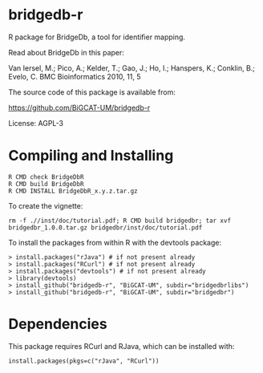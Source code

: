 bridgedb-r
==========

R package for BridgeDb, a tool for identifier mapping.

Read about BridgeDb in this paper:

Van Iersel, M.;  Pico, A.;  Kelder, T.;  Gao, J.;  Ho, I.;   Hanspers, K.;  Conklin, B.;  Evelo, C. BMC Bioinformatics 2010, 11, 5

The source code of this package is available from:

https://github.com/BiGCAT-UM/bridgedb-r

License: AGPL-3

Compiling and Installing
========================

    R CMD check BridgeDbR
    R CMD build BridgeDbR
    R CMD INSTALL BridgeDbR_x.y.z.tar.gz

To create the vignette:

    rm -f .//inst/doc/tutorial.pdf; R CMD build bridgedbr; tar xvf bridgedbr_1.0.0.tar.gz bridgedbr/inst/doc/tutorial.pdf

To install the packages from within R with the devtools package:

    > install.packages("rJava") # if not present already
    > install.packages("RCurl") # if not present already
    > install.packages("devtools") # if not present already
    > library(devtools)
    > install_github("bridgedb-r", "BiGCAT-UM", subdir="bridgedbrlibs")
    > install_github("bridgedb-r", "BiGCAT-UM", subdir="bridgedbr")

Dependencies
============

This package requires RCurl and RJava, which can be installed with:

    install.packages(pkgs=c("rJava", "RCurl"))


